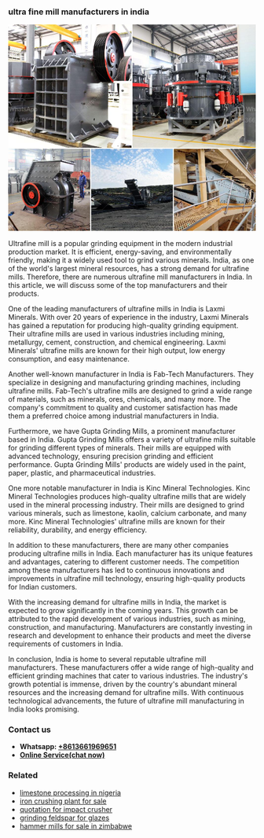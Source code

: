 <h3>ultra fine mill manufacturers in india</h3><img src='1708587477.jpg' alt=''><p>Ultrafine mill is a popular grinding equipment in the modern industrial production market. It is efficient, energy-saving, and environmentally friendly, making it a widely used tool to grind various minerals. India, as one of the world's largest mineral resources, has a strong demand for ultrafine mills. Therefore, there are numerous ultrafine mill manufacturers in India. In this article, we will discuss some of the top manufacturers and their products.</p><p>One of the leading manufacturers of ultrafine mills in India is Laxmi Minerals. With over 20 years of experience in the industry, Laxmi Minerals has gained a reputation for producing high-quality grinding equipment. Their ultrafine mills are used in various industries including mining, metallurgy, cement, construction, and chemical engineering. Laxmi Minerals' ultrafine mills are known for their high output, low energy consumption, and easy maintenance.</p><p>Another well-known manufacturer in India is Fab-Tech Manufacturers. They specialize in designing and manufacturing grinding machines, including ultrafine mills. Fab-Tech's ultrafine mills are designed to grind a wide range of materials, such as minerals, ores, chemicals, and many more. The company's commitment to quality and customer satisfaction has made them a preferred choice among industrial manufacturers in India.</p><p>Furthermore, we have Gupta Grinding Mills, a prominent manufacturer based in India. Gupta Grinding Mills offers a variety of ultrafine mills suitable for grinding different types of minerals. Their mills are equipped with advanced technology, ensuring precision grinding and efficient performance. Gupta Grinding Mills' products are widely used in the paint, paper, plastic, and pharmaceutical industries.</p><p>One more notable manufacturer in India is Kinc Mineral Technologies. Kinc Mineral Technologies produces high-quality ultrafine mills that are widely used in the mineral processing industry. Their mills are designed to grind various minerals, such as limestone, kaolin, calcium carbonate, and many more. Kinc Mineral Technologies' ultrafine mills are known for their reliability, durability, and energy efficiency.</p><p>In addition to these manufacturers, there are many other companies producing ultrafine mills in India. Each manufacturer has its unique features and advantages, catering to different customer needs. The competition among these manufacturers has led to continuous innovations and improvements in ultrafine mill technology, ensuring high-quality products for Indian customers.</p><p>With the increasing demand for ultrafine mills in India, the market is expected to grow significantly in the coming years. This growth can be attributed to the rapid development of various industries, such as mining, construction, and manufacturing. Manufacturers are constantly investing in research and development to enhance their products and meet the diverse requirements of customers in India.</p><p>In conclusion, India is home to several reputable ultrafine mill manufacturers. These manufacturers offer a wide range of high-quality and efficient grinding machines that cater to various industries. The industry's growth potential is immense, driven by the country's abundant mineral resources and the increasing demand for ultrafine mills. With continuous technological advancements, the future of ultrafine mill manufacturing in India looks promising.</p><h3>Contact us</h3><ul><li><strong>Whatsapp:&nbsp;<a href="https://wa.me/8613661969651">+8613661969651</a></strong></li><li><a href="https://swt.shibang-china.com/?git&amp;zhl&amp;ultra fine mill manufacturers in india"><strong>Online Service(chat now)</strong></a></li></ul><h3>Related</h3><ul><li><a href='limestone processing in nigeria.md'>limestone processing in nigeria</a></li><li><a href='iron crushing plant for sale.md'>iron crushing plant for sale</a></li><li><a href='quotation for impact crusher.md'>quotation for impact crusher</a></li><li><a href='grinding feldspar for glazes.md'>grinding feldspar for glazes</a></li><li><a href='hammer mills for sale in zimbabwe.md'>hammer mills for sale in zimbabwe</a></li></ul>